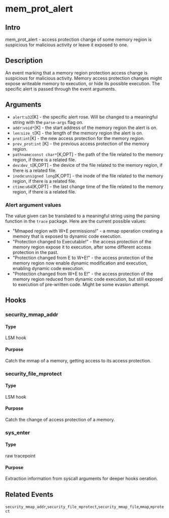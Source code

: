 # mem_prot_alert

## Intro
mem_prot_alert - access protection change of some memory region is suspicious for malicious activity or leave it exposed to one.

## Description
An event marking that a memory region protection access change is suspicious for malicious activity.
Memory access protection changes might expose writeable memory to execution, or hide its possible execution.
The specific alert is passed through the event arguments.

## Arguments
* `alert`:`u32`[K] - the specific alert rose. Will be changed to a meaningful string with the `parse-args` flag on.
* `addr`:`void*`[K] - the start address of the memory region the alert is on.
* `len`:`size_t`[K] - the length of the memory region the alert is on.
* `prot`:`int`[K] - the new access protection for the memory region.
* `prev_prot`:`int` [K] - the previous access protection of the memory region.
* `pathname`:`const char*`[K,OPT] - the path of the file related to the memory region, if there is a related file.
* `dev`:`dev_t`[K,OPT] - the device of the file related to the memory region, if there is a related file.
* `inode`:`unsigned long`[K,OPT] - the inode of the file related to the memory region, if there is a related file.
* `ctime`:`u64`[K,OPT] - the last change time of the file related to the memory region, if there is a related file.

### Alert argument values
The value given can be translated to a meaningful string using the parsing function in the `trace` package.
Here are the current possible values:
* "Mmaped region with W+E permissions!" - a mmap operation creating a memory that is exposed to dynamic code execution.
* "Protection changed to Executable!" - the access protection of the memory region expose it to execution, after some different access protection in the past.
* "Protection changed from E to W+E!" - the access protection of the memory region now enable dynamic modification and execution, enabling dynamic code execution.
* "Protection changed from W+E to E!" - the access protection of the memory region reduced from dynamic code execution, but still exposed to execution of pre-written code. Might be some evasion attempt.

## Hooks
### security_mmap_addr
#### Type
LSM hook
#### Purpose
Catch the mmap of a memory, getting access to its access protection.

### security_file_mprotect
#### Type
LSM hook
#### Purpose
Catch the change of access protection of a memory.

### sys_enter
#### Type
raw tracepoint
#### Purpose
Extraction information from syscall arguments for deeper hooks oeration.

## Related Events
`security_mmap_addr`,`security_file_mprotect`,`security_mmap_file`,`mmap`,`mprotect`